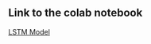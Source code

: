 ## Link to the colab notebook

[LSTM Model](https://colab.research.google.com/drive/1ygXNhhCR3nl9z5zO6PCzOz-xfwyZGDme#scrollTo=TY9Ze6wF88Zj)